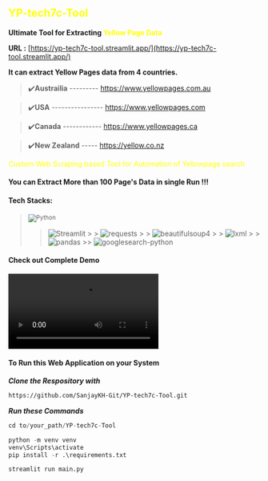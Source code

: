 <h2 style="color: Yellow;">YP-tech7c-Tool</h2>

**Ultimate Tool for Extracting <span style="color: Yellow;">Yellow Page Data</span>**

**URL :** [https://yp-tech7c-tool.streamlit.app/](https://yp-tech7c-tool.streamlit.app/)

**It can extract Yellow Pages data from 4 countries.**

> ✔️**Austrailia** --------- https://www.yellowpages.com.au

> ✔️**USA** ---------------- https://www.yellowpages.com

> ✔️**Canada** ------------ https://www.yellowpages.ca

> ✔️**New Zealand** ----- https://yellow.co.nz

<span style="color: Yellow;">Custom Web Scraping based Tool for Automation of Yellowpage search</span>

#### You can Extract More than 100 Page's Data in single Run !!!

#### Tech Stacks:

> <sub>![Python][Python]</sub>
>
> > ![Streamlit][Streamlit] > > ![requests][requests] > > ![beautifulsoup4][beautifulsoup4] > > ![lxml][lxml] > > ![pandas][pandas] >> ![googlesearch-python][googlesearch-python]

#### Check out Complete Demo

<video src="https://github.com/SanjayKH-Git/YP-tech7c-Tool/raw/main/YP_Exctractor_Demo.mp4" controls title="Title"></video>

[Python]: https://img.shields.io/badge/-Python-07065c?style=plastic&logo=python&logoColor=white
[Streamlit]: https://img.shields.io/badge/-Streamlit-red?style=plastic&logo=streamlit&logoColor=white
[requests]: https://img.shields.io/badge/-requests-purple?style=plastic&logo=requests&logoColor=white
[beautifulsoup4]: https://img.shields.io/badge/-beautifulsoup4-gold?style=plastic&logo=beautifulsoup&logoColor=white
[lxml]: https://img.shields.io/badge/-lxml-brown?style=plastic&logo=lxml&logoColor=white
[pandas]: https://img.shields.io/badge/-pandas-blue?style=plastic&logo=pandas&logoColor=white
[googlesearch-python]: https://img.shields.io/badge/-googlesearch--python-black?style=plastic&logo=python&logoColor=white

#### To Run this Web Application on your System

**_Clone the Respository with_**

```bash
https://github.com/SanjayKH-Git/YP-tech7c-Tool.git
```

**_Run these Commands_**

```python
cd to/your_path/YP-tech7c-Tool
```

```python
python -m venv venv
venv\Scripts\activate
pip install -r .\requirements.txt
```

```python
streamlit run main.py
```
